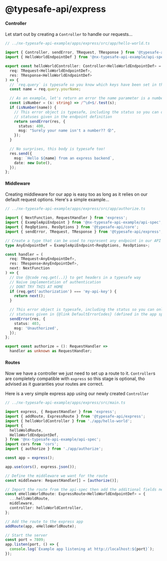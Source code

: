 # @typesafe-api/express

#### Controller

Let start out by creating a `Controller` to handle our requests...

```ts
// ../nx-typesafe-api-example/apps/express/src/app/hello-world.ts

import { Controller, sendError, TRequest, TResponse } from '@typesafe-api/express';
import { HelloWorldEndpointDef } from '@nx-typesafe-api-example/api-spec';

export const helloWorldController: Controller<HelloWorldEndpointDef> = (
  req: TRequest<HelloWorldEndpointDef>,
  res: TResponse<HelloWorldEndpointDef>
) => {
  // `req.query` is typesafe so you know which keys have been set in the request
  const name = req.query.yourName;

  // As an example, let's return an error the name parameter is a number
  const isNumber = (s: string) => /^\d+$/.test(s);
  if (isNumber(name)) {
    // This error object is typesafe, including the status so you can only select from the
    // statuses given in the endpoint definition
    return sendError(res, {
      status: 400,
      msg: "Surely your name isn't a number?? 😵",
    });
  }

  // No surprises, this body is typesafe too!
  res.send({
    msg: `Hello ${name} from an express backend`,
    date: new Date(),
  });
};

``` 

#### Middleware

Creating middleware for our app is easy too as long as it relies on our default request options.
Here's a simple example...

```ts
// ../nx-typesafe-api-example/apps/express/src/app/authorize.ts

import { NextFunction, RequestHandler } from 'express';
import { ExampleApiEndpoint } from '@nx-typesafe-api-example/api-spec';
import { ReqOptions, ResOptions } from '@typesafe-api/core';
import { sendError, TRequest, TResponse } from '@typesafe-api/express';

// Create a type that can be used to represent any endpoint in our API
type AnyEndpointDef = ExampleApiEndpoint<ReqOptions, ResOptions>;

const handler = (
  req: TRequest<AnyEndpointDef>,
  res: TResponse<AnyEndpointDef>,
  next: NextFunction
) => {
  // Use {@code req.get(..)} to get headers in a typesafe way
  // Naive implementation of authentication
  // DONT TRY THIS AT HOME
  if (req.get('authorization') === 'my-api-key') {
    return next();
  }

  // This error object is typesafe, including the status so you can only select from the
  // statuses given in {@link DefaultErrorCodes} (defined in the app spec)
  sendError(res, {
    status: 403,
    msg: 'Unauthorized',
  });
};

export const authorize = (): RequestHandler =>
  handler as unknown as RequestHandler;

``` 

#### Routes

Now we have a controller we just need to set up a route to it. `Controller`s are completely
compatible with `express` so this stage is optional, tho advised as it guaranties your
routes are correct.

Here is a very simple express app using our newly created `Controller`

```ts
// ../nx-typesafe-api-example/apps/express/src/main.ts

import express, { RequestHandler } from 'express';
import { addRoute, ExpressRoute } from '@typesafe-api/express';
import { helloWorldController } from './app/hello-world';
import {
  helloWoldRoute,
  HelloWorldEndpointDef,
} from '@nx-typesafe-api-example/api-spec';
import cors from 'cors';
import { authorize } from './app/authorize';

const app = express();

app.use(cors(), express.json());

// Define the middleware we want for the route
const middleware: RequestHandler[] = [authorize()];

// Import the route from the api-spec then add the additional fields needed for an {@link ExpressRoute}
const eHelloWorldRoute: ExpressRoute<HelloWorldEndpointDef> = {
  ...helloWoldRoute,
  middleware,
  controller: helloWorldController,
};

// Add the route to the express app
addRoute(app, eHelloWorldRoute);

// Start the server
const port = 7809;
app.listen(port, () => {
  console.log(`Example app listening at http://localhost:${port}`);
});

```
